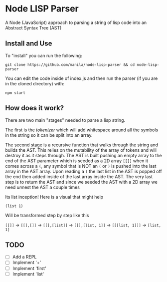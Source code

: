 # Node LISP Parser

A Node (JavaScript) approach to parsing a string of lisp code into an Abstract Syntax Tree (AST)

## Install and Use

To "install" you can run the following:

```git clone https://github.com/manila/node-lisp-parser && cd node-lisp-parser```

You can edit the code inside of index.js and then run the parser (if you are in the cloned directory) with:

```npm start``` 

## How does it work?

There are two main "stages" needed to parse a lisp string. 

The first is the *tokenizer* which will add whitespace around all the symbols in the string so it can be split into an array.

The second stage is a recursive function that walks through the string and builds the AST. This relies on the mutability of the array of tokens and will destroy it as it steps through. The AST is built pushing an empty array to the end of the AST parameter which is seeded as a 2D array `[[]]` when it comes across a `(`, any symbol that is NOT an `(` or `)` is pushed into the last array in the AST array. Upon reading a `)` the last list in the AST is popped off the end then added inside of the last array inside the AST. The very last step is to return the AST and since we seeded the AST with a 2D array we need *un*nest the AST a couple times

Its list inception! Here is a visual that might help

`(list 1)`

Will be transformed step by step like this

`[[]]` -> `[[],[]]` -> `[[],[list]]` -> `[[],[list, 1]]` -> `[[[list, 1]]]` -> `[list, 1]`

## TODO

- [ ] Add a REPL
- [ ] Implement '+'
- [ ] Implement 'first'
- [ ] Implement 'list'
